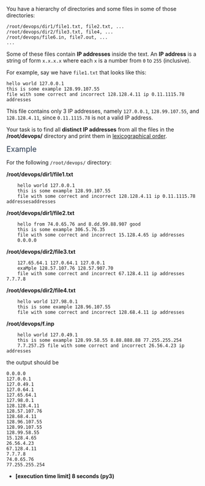 <div class="markdown -arial"><p>You have a hierarchy of directories and some files in some of those directories:</p>
<pre><code>/root/devops/dir1/file1.txt, file2.txt, ... 
/root/devops/dir2/file3.txt, file4, ...
/root/devops/file6.in, file7.out, ...
...
</code></pre>
<p>Some of these files contain <strong>IP addresses</strong> inside the text. An <strong>IP address</strong> is a string of form <code>x.x.x.x</code> where each <code>x</code> is a number from <code>0</code> to <code>255</code> (inclusive).</p>
<p>For example, say we have <code>file1.txt</code> that looks like this:</p>
<pre><code>hello world 127.0.0.1 
this is some example 128.99.107.55 
file with some correct and incorrect 128.128.4.11 ip 0.11.1115.78 addresses
</code></pre>
<p>This file contains only 3 IP addresses, namely <code>127.0.0.1</code>, <code>128.99.107.55</code>, and <code>128.128.4.11</code>, since <code>0.11.1115.78</code> is not a valid IP address.</p>
<p>Your task is to find all <strong>distinct IP addresses</strong> from all the files in the <strong>/root/devops/</strong> directory and print them in <a href="keyword://lexicographical-order-for-strings" target="_blank">lexicographical order</a>.</p>
<p><span class="markdown--header" style="color:#2b3b52;font-size:1.4em">Example</span></p>
<p>For the following <code>/root/devops/</code> directory:</p>
<p><strong>/root/devops/dir1/file1.txt</strong></p>
<pre><code>    hello world 127.0.0.1 
    this is some example 128.99.107.55 
    file with some correct and incorrect 128.128.4.11 ip 0.11.1115.78 addressesaddresses
</code></pre>
<p><strong>/root/devops/dir1/file2.txt</strong></p>
<pre><code>    hello from 74.0.65.76 and 8.dd.99.88.907 good
    this is some example 306.5.76.35 
    file with some correct and incorrect 15.128.4.65 ip addresses
    0.0.0.0
</code></pre>
<p><strong>/root/devops/dir2/file3.txt</strong></p>
<pre><code>    127.65.64.1 127.0.64.1 127.0.0.1
    exaMple 128.57.107.76 128.57.907.70 
    file with some correct and incorrect 67.128.4.11 ip addresses 7.7.7.8
</code></pre>
<p><strong>/root/devops/dir2/file4.txt</strong></p>
<pre><code>    hello world 127.98.0.1 
    this is some example 128.96.107.55 
    file with some correct and incorrect 128.68.4.11 ip addresses
</code></pre>
<p><strong>/root/devops/f.inp</strong></p>
<pre><code>    hello world 127.0.49.1 
    this is some example 128.99.58.55 8.88.888.88 77.255.255.254
    7.7.257.25 file with some correct and incorrect 26.56.4.23 ip addresses
</code></pre>
<p>the output should be</p>
<pre><code>0.0.0.0
127.0.0.1
127.0.49.1
127.0.64.1
127.65.64.1
127.98.0.1
128.128.4.11
128.57.107.76
128.68.4.11
128.96.107.55
128.99.107.55
128.99.58.55
15.128.4.65
26.56.4.23
67.128.4.11
7.7.7.8
74.0.65.76
77.255.255.254
</code></pre>
<ul>
<li><strong>[execution time limit] 8 seconds (py3)</strong></li>
</ul>
</div>